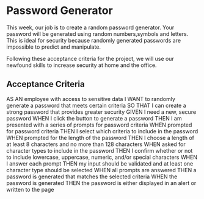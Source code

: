 # Password Generator 
This week, our job is to create a random password generator. 
Your password will be generated using random numbers,symbols and letters. This is ideal for security because randomly generated passwords are impossible to predict and manipulate.  

Following these acceptance criteria for the project, we will use our newfound skills to increase security at home and the office. 

## Acceptance Criteria
AS AN employee with access to sensitive data
I WANT to randomly generate a password that meets certain criteria
SO THAT I can create a strong password that provides greater security
GIVEN I need a new, secure password
WHEN I click the button to generate a password
THEN I am presented with a series of prompts for password criteria
WHEN prompted for password criteria
THEN I select which criteria to include in the password
WHEN prompted for the length of the password
THEN I choose a length of at least 8 characters and no more than 128 characters
WHEN asked for character types to include in the password
THEN I confirm whether or not to include lowercase, uppercase, numeric, and/or special characters
WHEN I answer each prompt
THEN my input should be validated and at least one character type should be selected
WHEN all prompts are answered
THEN a password is generated that matches the selected criteria
WHEN the password is generated
THEN the password is either displayed in an alert or written to the page